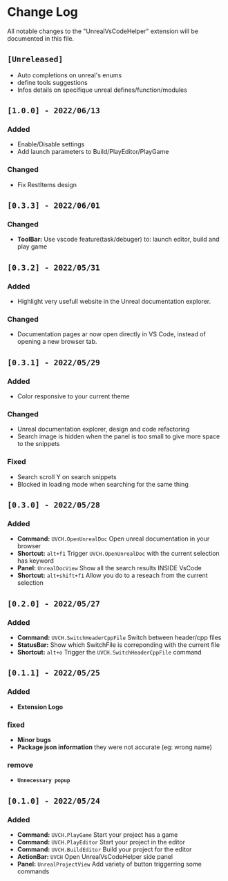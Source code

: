 # Change Log

All notable changes to the "UnrealVsCodeHelper" extension will be documented in this file.

## `[Unreleased]`
- Auto completions on unreal's enums
- define tools suggestions
- Infos details on specifique unreal defines/function/modules

## `[1.0.0] - 2022/06/13`
### Added
- Enable/Disable settings
- Add launch parameters to Build/PlayEditor/PlayGame

### Changed
- Fix RestItems design

## `[0.3.3] - 2022/06/01`
### Changed
- **ToolBar:** Use vscode feature(task/debuger) to: launch editor, build and play game

## `[0.3.2] - 2022/05/31`
### Added
- Highlight very usefull website in the Unreal documentation explorer.

### Changed
- Documentation pages ar now open directly in VS Code, instead of opening a new browser tab.


## `[0.3.1] - 2022/05/29`
### Added
- Color responsive to your current theme

### Changed
- Unreal documentation explorer, design and code refactoring
- Search image is hidden when the panel is too small to give more space to the snippets

### Fixed
- Search scroll Y on search snippets
- Blocked in loading mode when searching for the same thing

## `[0.3.0] - 2022/05/28`
### Added
- **Command:** `UVCH.OpenUnrealDoc` Open unreal documentation in your browser
- **Shortcut:** `alt+f1` Trigger `UVCH.OpenUnrealDoc` with the current selection has keyword
- **Panel:** `UnrealDocView` Show all the search results INSIDE VsCode
- **Shortcut:** `alt+shift+f1` Allow you do to a reseach from the current selection

## `[0.2.0] - 2022/05/27`
### Added
- **Command:** `UVCH.SwitchHeaderCppFile` Switch between header/cpp files
- **StatusBar:** Show which SwitchFile is correponding with the current file
- **Shortcut:** `alt+o` Trigger the `UVCH.SwitchHeaderCppFile` command

## `[0.1.1] - 2022/05/25`
### Added
- **Extension Logo**

### fixed
- **Minor bugs**
- **Package json information** they were not accurate (eg: wrong name)

### remove
- **`Unnecessary popup`**

## `[0.1.0] - 2022/05/24`
### Added
- **Command:** `UVCH.PlayGame` Start your project has a game
- **Command:** `UVCH.PlayEditor` Start your project in the editor
- **Command:** `UVCH.BuildEditor` Build your project for the editor
- **ActionBar:** `UVCH` Open UnrealVsCodeHelper side panel
- **Panel:** `UnrealProjectView` Add variety of button triggerring some commands
